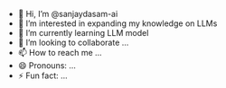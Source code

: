 - 👋 Hi, I’m @sanjaydasam-ai
- 👀 I’m interested in expanding my knowledge on LLMs
- 🌱 I’m currently learning LLM model
- 💞️ I’m looking to collaborate ...
- 📫 How to reach me ...
- 😄 Pronouns: ...
- ⚡ Fun fact: ...

<!---
sanjaydasam-ai/sanjaydasam-ai is a ✨ special ✨ repository because its `README.md` (this file) appears on your GitHub profile.
You can click the Preview link to take a look at your changes.
--->

